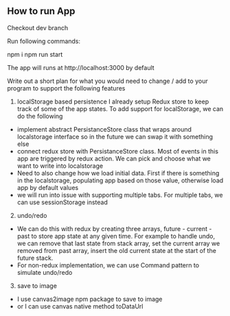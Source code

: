 ## How to run App

Checkout dev branch

Run following commands:

npm i
npm run start

The app will runs at http://localhost:3000 by default


Write out a short plan for what you would need to change / add to your program to support the following features

1. localStorage based persistence
  I already setup Redux store to keep track of some of the app states. To add support for localStorage, we can do the following
  - implement abstract PersistanceStore class that wraps around localstorage interface so in the future we can swap it with something else
  - connect redux store with PersistanceStore class. Most of events in this app are triggered by redux action. We can pick and choose what we want to write into localstorage 
  - Need to also change how we load initial data. First if there is something in the localstorage, populating app based on those value, otherwise load app by default values
  - we will run into issue with supporting multiple tabs. For multiple tabs, we can use sessionStorage instead

2. undo/redo
  - We can do this with redux by creating three arrays, future - current - past to store app state at any given time. 
  For example to handle undo, we can remove that last state from stack array, set the current array we removed from past array, insert the old current state at the start of the future stack.
  - For non-redux implementation, we can use Command pattern to simulate undo/redo 

3. save to image
  - I use canvas2image npm package to save to image
  - or I can use canvas native method toDataUrl 

